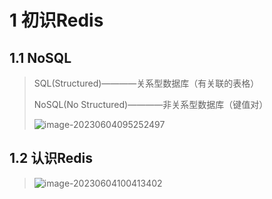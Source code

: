 # 1 初识Redis

## 1.1 NoSQL

> SQL(Structured)————关系型数据库（有关联的表格）
>
> NoSQL(No Structured)————非关系型数据库（键值对）
>
> ![image-20230604095252497](https://pic1.xuehuaimg.com/proxy/https://cdn.jsdelivr.net/gh/moshang1314/myBlog@main/image/image-20230604095252497.png)
>
> 

## 1.2 认识Redis

> ![image-20230604100413402](https://pic1.xuehuaimg.com/proxy/https://cdn.jsdelivr.net/gh/moshang1314/myBlog@main/image/image-20230604100413402.png)
>
> 

